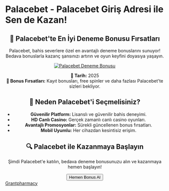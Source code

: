 <h1>Palacebet - Palacebet Giriş Adresi ile Sen de Kazan! </h1>
<center>
  <div class="content">
    <section id="palacebet-deneme-bonusu">
      <h2>🎰 Palacebet'te En İyi Deneme Bonusu Fırsatları</h2>
      <p>Palacebet, bahis severlere özel en avantajlı deneme bonuslarını sunuyor! Bedava bonuslarla kazanç şansınızı artırın ve oyun keyfini doyasıya yaşayın.</p>
      <a href="https://cutt.ly/PalaceLink" title="Palacebet Deneme Bonusu">
        <img src="https://i.ibb.co/5K7Ks6w/zzzz3.gif" alt="Palacebet Deneme Bonusu">
      </a>
      <p>
        <strong>📅 Tarih:</strong> 2025<br>
        <strong>🎁 Bonus Fırsatları:</strong> Kayıt bonusları, free spinler ve daha fazlası Palacebet'te sizleri bekliyor.
      </p>
    </section>
    <section id="neden-palacebet">
      <h2>🌟 Neden Palacebet'i Seçmelisiniz?</h2>
      <ul>
        <li><strong>Güvenilir Platform:</strong> Lisanslı ve güvenilir bahis deneyimi.</li>
        <li><strong>HD Canlı Casino:</strong> Gerçek zamanlı canlı casino oyunları.</li>
        <li><strong>Avantajlı Promosyonlar:</strong> Sürekli güncellenen bonus fırsatları.</li>
        <li><strong>Mobil Uyumlu:</strong> Her cihazdan kesintisiz erişim.</li>
      </ul>
    </section>
    <section id="palacebet-bonus-siteleri">
      <h2>🔍 Palacebet ile Kazanmaya Başlayın</h2>
      <p>Şimdi Palacebet'e katılın, bedava deneme bonusunuzu alın ve kazanmaya hemen başlayın!</p>
      <a href="https://cutt.ly/PalaceLink">
        <button>Hemen Bonus Al</button>
      </a>
    </section>
  </div>
</center>
<a href="https://www.grantpharmacy.com">Grantpharmacy</a>
